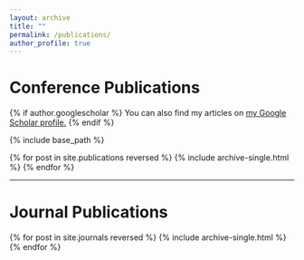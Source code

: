 ```yaml
---
layout: archive
title: ""
permalink: /publications/
author_profile: true
---
```


Conference Publications
======

{% if author.googlescholar %}
  You can also find my articles on <u><a href="{{author.googlescholar}}">my Google Scholar profile</a>.</u>
{% endif %}

{% include base_path %}

{% for post in site.publications reversed %}
  {% include archive-single.html %}
{% endfor %}


---

Journal Publications
======

{% for post in site.journals reversed %}
  {% include archive-single.html %}
{% endfor %}
